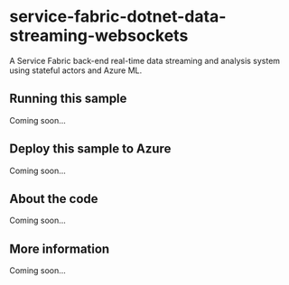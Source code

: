 # service-fabric-dotnet-data-streaming-websockets
A Service Fabric back-end real-time data streaming and analysis system using stateful actors and Azure ML. 
## Running this sample
Coming soon...
## Deploy this sample to Azure
Coming soon...
## About the code
Coming soon...
## More information
Coming soon...